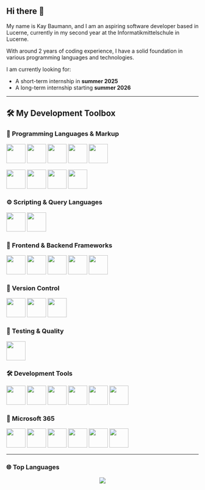 ## Hi there 👋

My name is Kay Baumann, and I am an aspiring software developer based in Lucerne, currently in my second year at the Informatikmittelschule in Lucerne.  

With around 2 years of coding experience, I have a solid foundation in various programming languages and technologies.

I am currently looking for:

- A short-term internship in **summer 2025**  
- A long-term internship starting **summer 2026**

---

## 🛠️ My Development Toolbox

### 🧠 Programming Languages & Markup
<p>
  <img src="https://cdn.jsdelivr.net/gh/devicons/devicon/icons/csharp/csharp-original.svg" width="50"/>
  <img src="https://cdn.jsdelivr.net/gh/devicons/devicon/icons/cplusplus/cplusplus-original.svg" width="50"/>
  <img src="https://cdn.jsdelivr.net/gh/devicons/devicon/icons/python/python-original.svg" width="50"/>
  <img src="https://cdn.jsdelivr.net/gh/devicons/devicon/icons/html5/html5-original.svg" width="50"/>
  <img src="https://cdn.jsdelivr.net/gh/devicons/devicon/icons/css3/css3-original.svg" width="50"/>
</p>
<p>
  <img src="https://cdn.jsdelivr.net/gh/devicons/devicon/icons/javascript/javascript-original.svg" width="50"/>
  <img src="https://cdn.jsdelivr.net/gh/devicons/devicon/icons/typescript/typescript-original.svg" width="50"/>
  <img src="https://cdn.jsdelivr.net/gh/devicons/devicon/icons/markdown/markdown-original.svg" width="50"/>
  <img src="https://cdn.jsdelivr.net/gh/devicons/devicon/icons/docker/docker-original.svg" width="50"/>
</p>

### ⚙️ Scripting & Query Languages
<p>
  <img src="https://cdn.jsdelivr.net/gh/devicons/devicon/icons/bash/bash-original.svg" width="50"/>
  <img src="https://cdn.jsdelivr.net/gh/devicons/devicon/icons/powershell/powershell-original.svg" width="50"/>
</p>

### 🧩 Frontend & Backend Frameworks
<p>
  <img src="https://cdn.jsdelivr.net/gh/devicons/devicon/icons/vuejs/vuejs-original.svg" width="50"/>
  <img src="https://cdn.jsdelivr.net/gh/devicons/devicon/icons/nodejs/nodejs-original.svg" width="50"/>
  <img src="https://cdn.jsdelivr.net/gh/devicons/devicon/icons/express/express-original.svg" width="50"/>
  <img src="https://cdn.jsdelivr.net/gh/devicons/devicon/icons/mongodb/mongodb-original.svg" width="50"/>
  <img src="https://cdn.jsdelivr.net/gh/devicons/devicon/icons/sqlite/sqlite-original.svg" width="50"/>
</p>

### 📁 Version Control
<p>
  <img src="https://cdn.jsdelivr.net/gh/devicons/devicon/icons/git/git-original.svg" width="50"/>
  <img src="https://cdn.jsdelivr.net/gh/devicons/devicon/icons/github/github-original.svg" width="50"/>
  <img src="https://cdn.jsdelivr.net/gh/devicons/devicon/icons/gitlab/gitlab-original.svg" width="50"/>
</p>

### 🧪 Testing & Quality
<p>
  <img src="https://cdn.jsdelivr.net/gh/devicons/devicon/icons/jest/jest-plain.svg" width="50"/>
</p>

### 🛠️ Development Tools
<p>
  <img src="https://cdn.jsdelivr.net/gh/devicons/devicon/icons/vscode/vscode-original.svg" width="50"/>
  <img src="https://cdn.jsdelivr.net/gh/devicons/devicon/icons/visualstudio/visualstudio-plain.svg" width="50"/>
  <img src="https://cdn.jsdelivr.net/gh/devicons/devicon/icons/intellij/intellij-original.svg" width="50"/>
  <img src="https://cdn.jsdelivr.net/gh/devicons/devicon/icons/pycharm/pycharm-original.svg" width="50"/>
  <img src="https://cdn.jsdelivr.net/gh/devicons/devicon/icons/jetbrains/jetbrains-original.svg" width="50"/>
  <img src="https://cdn.jsdelivr.net/gh/devicons/devicon/icons/mysql/mysql-original.svg" width="50"/>
</p>

### 🧩 Microsoft 365
<p>
  <img src="https://img.icons8.com/color/48/000000/microsoft-word-2019.png" width="50"/>
  <img src="https://img.icons8.com/color/48/000000/microsoft-onenote-2019.png" width="50"/>
  <img src="https://img.icons8.com/color/48/000000/microsoft-teams.png" width="50"/>
  <img src="https://img.icons8.com/color/48/000000/microsoft-excel-2019.png" width="50"/>
  <img src="https://img.icons8.com/color/48/000000/microsoft-powerpoint-2019.png" width="50"/>
  <img src="https://img.icons8.com/color/48/000000/microsoft-outlook-2019.png" width="50"/>
</p>

---

### 🌐 Top Languages
<p align="center">
  <img src="https://github-readme-stats.vercel.app/api/top-langs/?username=KayTrachsel&layout=compact&theme=transparent&hide_border=true&card_width=600" />
</p>
